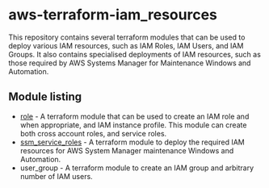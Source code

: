 # aws-terraform-iam_resources

This repository contains several terraform modules that can be used to deploy various IAM resources, such as IAM Roles, IAM Users, and IAM Groups.  It also contains specialised deployments of IAM resources, such as those required by AWS Systems Manager for Maintenance Windows and Automation.

## Module listing
- [role](./role/) - A terraform module that can be used to create an IAM role and when appropriate, and IAM instance profile.  This module can create both cross account roles, and service roles.
- [ssm_service_roles](./ssm_service_roles) - A terraform module to deploy the required IAM resources for AWS System Manager maintenance Windows and Automation.
- user_group - A terraform module to create an IAM group and arbitrary number of IAM users.
